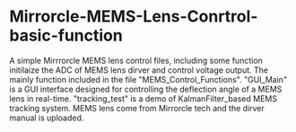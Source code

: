 # Mirrorcle-MEMS-Lens-Conrtrol-basic-function
A simple Mirrrorcle MEMS lens control files, including some function initilaize the ADC of MEMS lens dirver and control voltage output.
The mainly function included in the file "MEMS_Control_Functions".
"GUI_Main" is a GUI interface designed for controlling the deflection angle of a MEMS lens in real-time.
"tracking_test" is a demo of KalmanFilter_based MEMS tracking system.
MEMS lens come from Mirrorcle tech and the dirver manual is uploaded.
